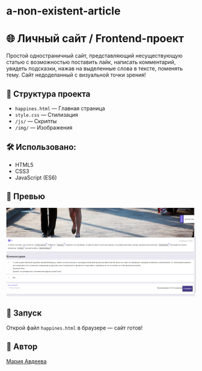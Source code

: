 # a-non-existent-article
# 🌐 Личный сайт / Frontend-проект

Простой одностраничный сайт, представляющий несуществующую статью с возможностью поставить лайк, написать комментарий, увидеть подсказки, нажав на выделенные слова в тексте, поменять тему. Сайт недоделанный с визуальной точки зрения!

## 📁 Структура проекта
- `happines.html` — Главная страница
- `style.css` — Стилизация
- `/js/` — Cкрипты
- `/img/` — Изображения

## 🛠 Использовано:
- HTML5
- CSS3
- JavaScript (ES6)

## 📸 Превью
![Превью](img/preview.png)

## 🚀 Запуск
Открой файл `happines.html` в браузере — сайт готов!

## 📌 Автор
[Мария Авдеева](https://github.com/marywwer)
